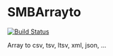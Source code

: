 # SMBArrayto

[![Build Status](https://travis-ci.org/shimabox/SMBArrayto.svg?branch=master)](https://travis-ci.org/shimabox/SMBArrayto)

Array to csv, tsv, ltsv, xml, json, ...
